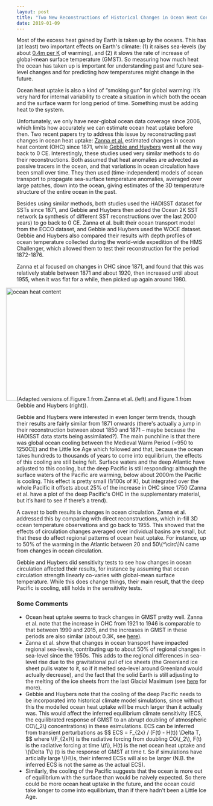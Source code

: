 ```yaml
---
layout: post
title: "Two New Reconstructions of Historical Changes in Ocean Heat Content"
date: 2019-01-09
---
```


<p>Most of the excess heat gained by Earth is taken up by the oceans. This has (at least) two important effects on Earth's climate: (1) it raises sea-levels (by about <a href="https://www.pnas.org/content/pnas/110/34/13745.full.pdf">0.4m per K</a> of warming), and (2) it slows the rate of increase of global-mean surface temperature (GMST). So measuring how much heat the ocean has taken up is important for understanding past and future sea-level changes and for predicting how temperatures might change in the future.</p>

<p>Ocean heat uptake is also a kind of “smoking gun” for global warming: it’s very hard for internal variability to create a situation in which both the ocean and the surface warm for long period of time. Something must be adding heat to the system.</p>

<p>Unfortunately, we only have near-global ocean data coverage since 2006, which limits how accurately we can estimate ocean heat uptake before then. Two recent papers try to address this issue by reconstructing past changes in ocean heat uptake: <a href="https://www.pnas.org/content/pnas/early/2019/01/04/1808838115.full.pdf">Zanna et al.</a> estimated changes in ocean heat content (OHC) since 1871, while <a href="http://science.sciencemag.org/content/sci/363/6422/70.full.pdf">Gebbie and Huybers</a> went all the way back to 0 CE. Interestingly, these studies used very similar methods to do their reconstructions. Both assumed that heat anomalies are advected as passive tracers in the ocean, and that variations in ocean circulation have been small over time. They then used (time-independent) models of ocean transport to propagate sea-surface temperature anomalies, averaged over large patches, down into the ocean, giving estimates of the 3D temperature structure of the entire ocean in the past.</p>

<p>Besides using similar methods, both studies used the HADISST dataset for SSTs since 1871, and Gebbie and Huybers then added the Ocean 2K SST network (a synthesis of different SST reconstructions over the last 2000 years) to go back to 0 CE. Zanna et al. built their ocean transport model from the ECCO dataset, and Gebbie and Huybers used the WOCE dataset. Gebbie and Huybers also compared their results with depth profiles of ocean temperature collected during the world-wide expedition of the HMS Challenger, which allowed them to test their reconstruction for the period 1872-1876.</p>

<p>Zanna et al focused on changes in OHC since 1871, and found that this was relatively stable between 1871 and about 1920, then increased until about 1955, when it was flat for a while, then picked up again around 1980.</p> 

<img src="http://nicklutsko.github.io/notes/images/ocean_heat_content.png" alt="ocean heat content" style="position:absolute; left:200px; width:473px;height:299px;" class="center">
<br /><br /><br /><br /><br /><br /><br /><br /><br /><br /><br /><br /><br /><br /><br /><br />

<p>(Adapted versions of Figure 1 from Zanna et al. (left) and Figure 1 from Gebbie and Huybers (right)).</p>

<p>Gebbie and Huybers were interested in even longer term trends, though their results are fairly similar from 1871 onwards (there's actually a jump in their reconstruction between about 1850 and 1871 – maybe because the HADISST data starts being assimilated?). The main punchline is that there was global ocean cooling between the Medieval Warm Period (~950 to 1250CE) and the Little Ice Age which followed and that, because the ocean takes hundreds to thousands of years to come into equilibrium, the effects of this cooling are still being felt. Surface waters and the deep Atlantic have adjusted to this cooling, but the deep Pacific is still responding: although the surface waters of the Pacific are warming, below about 2000m the Pacific is cooling. This effect is pretty small (1/100s of K), but integrated over the whole Pacific it offsets about 25% of the increase in OHC since 1750 (Zanna et al. have a plot of the deep Pacific's OHC in the supplementary material, but it’s hard to see if there’s a trend).</p>

<p>A caveat to both results is changes in ocean circulation. Zanna et al. addressed this by comparing with direct reconstructions, which in-fill 3D ocean temperature observations and go back to 1955. This showed that the effects of circulation changes averaged over individual basins are small, but that these do affect regional patterns of ocean heat uptake. For instance, up to 50% of the warming in the Atlantic between 20 and 50\(^\circ\)N came from changes in ocean circulation.</p> 

<p>Gebbie and Huybers did sensitivity tests to see how changes in ocean circulation affected their results, for instance by assuming that ocean circulation strength linearly co-varies with global-mean surface temperature. While this does change things, their main result, that the deep Pacific is cooling, still holds in the sensitivity tests.</p>

<h3>Some Comments</h3>

<ul>
<li>Ocean heat uptake seems to track changes in GMST pretty well. Zanna et al. note that the increase in OHC from 1921 to 1946 is comparable to that between 1990 and 2015, and the increases in GMST in these periods are also similar (about 0.3K, see <a href="https://earthobservatory.nasa.gov/features/GlobalWarming/page2.php">here</a>).</li>
<li>Zanna et al. show that changes in ocean transport have impacted regional sea-levels, contributing up to about 50% of regional changes in sea-level since the 1950s. This adds to the regional differences in sea-level rise due to the gravitational pull of ice sheets (the Greenland ice sheet pulls water to it, so if it melted sea-level around Greenland would actually decrease), and the fact that the solid Earth is still adjusting to the melting of the ice sheets from the last Glacial Maximum (see <a href="https://www.theguardian.com/environment/ng-interactive/2018/sep/12/greenland-antarctic-ice-sheet-sea-level-rise-science-climate">here</a> for more).</li>
<li>Gebbie and Huybers note that the cooling of the deep Pacific needs to be incorporated into historical climate model simulations, since without this the modelled ocean heat uptake will be much larger than it actually was. This would affect the inferred equilibrium climate sensitivity (ECS, the equilibrated response of GMST to an abrupt doubling of atmospheric CO\(_2\) concentrations) in these esimulations. ECS can be inferred from transient perturbations as 
$$
ECS = F_{2x} / (F(t) - H(t)) \Delta T,
$$
where \(F_{2x}\) is the radiative forcing from doubling CO\(_2\), F(t) is the radiative forcing at time \(t\), H(t) is the net ocean heat uptake and \(\Delta T\) (t) is the response of GMST at time t. So if simulations have articially large \(H\)s, their inferred ECSs will also be larger (N.B. the inferred ECS is not the same as the actual ECS).</li>
<li>Similarly, the cooling of the Pacific suggests that the ocean is more out of equilibrium with the surface than would be naively expected. So there could be more ocean heat uptake in the future, and the ocean could take longer to come into equilibrium, than if there hadn't been a Little Ice Age.</li>
</ul>









